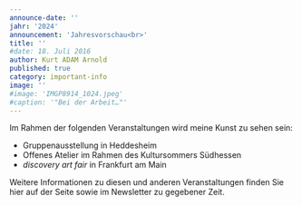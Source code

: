 ```yaml
---
announce-date: ''
jahr: '2024'
announcement: 'Jahresvorschau<br>'
title: ''
#date: 18. Juli 2016
author: Kurt ADAM Arnold
published: true
category: important-info
image: ''
#image: 'IMGP8914_1024.jpeg'
#caption: '"Bei der Arbeit…"'
---
```


Im Rahmen der folgenden Veranstaltungen wird meine Kunst zu sehen sein:

* Gruppenausstellung in Heddesheim
* Offenes Atelier im Rahmen des Kultursommers Südhessen
* <i>discovery art fair</i> in Frankfurt am Main

<p>Weitere Informationen zu diesen und anderen Veranstaltungen finden Sie hier auf der Seite sowie im Newsletter zu gegebener Zeit.</p>
